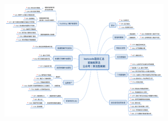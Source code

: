 ![20211031001335](https://raw.githubusercontent.com/corykingsf/hack-interview-handbook/main/image/20211031001335.png)